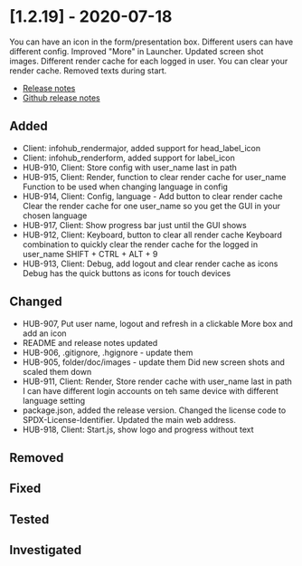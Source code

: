# [1.2.19] - 2020-07-18
You can have an icon in the form/presentation box. Different users can have different config. Improved "More" in Launcher. Updated screen shot images. Different render cache for each logged in user. You can clear your render cache. Removed texts during start.

* [Release notes](main,release_v1v2v19)
* [Github release notes](https://github.com/peterlembke/infohub/releases/tag/v1.2.19)

## Added
* Client: infohub_rendermajor, added support for head_label_icon
* Client: infohub_renderform, added support for label_icon
* HUB-910, Client: Store config with user_name last in path
* HUB-915, Client: Render, function to clear render cache for user_name
    Function to be used when changing language in config 
* HUB-914, Client: Config, language - Add button to clear render cache
    Clear the render cache for one user_name so you get the GUI in your chosen language
* HUB-917, Client: Show progress bar just until the GUI shows
* HUB-912, Client: Keyboard, button to clear all render cache
    Keyboard combination to quickly clear the render cache for the logged in user_name
    SHIFT + CTRL + ALT + 9
* HUB-913, Client: Debug, add logout and clear render cache as icons
    Debug has the quick buttons as icons for touch devices

## Changed
* HUB-907, Put user name, logout and refresh in a clickable More box and add an icon
* README and release notes updated
* HUB-906, .gitignore, .hgignore - update them
* HUB-905, folder/doc/images - update them
    Did new screen shots and scaled them down
* HUB-911, Client: Render, Store render cache with user_name last in path
    I can have different login accounts on teh same device with different language setting
* package.json, added the release version. Changed the license code to SPDX-License-Identifier. Updated the main web address.
* HUB-918, Client: Start.js, show logo and progress without text

## Removed

## Fixed

## Tested

## Investigated
